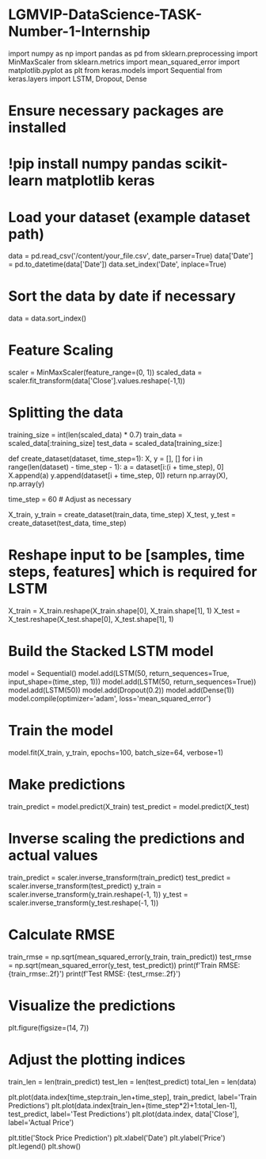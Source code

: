 # LGMVIP-DataScience-TASK-Number-1-Internship
import numpy as np
import pandas as pd
from sklearn.preprocessing import MinMaxScaler
from sklearn.metrics import mean_squared_error
import matplotlib.pyplot as plt
from keras.models import Sequential
from keras.layers import LSTM, Dropout, Dense

# Ensure necessary packages are installed
# !pip install numpy pandas scikit-learn matplotlib keras

# Load your dataset (example dataset path)
data = pd.read_csv('/content/your_file.csv', date_parser=True)
data['Date'] = pd.to_datetime(data['Date'])
data.set_index('Date', inplace=True)

# Sort the data by date if necessary
data = data.sort_index()

# Feature Scaling
scaler = MinMaxScaler(feature_range=(0, 1))
scaled_data = scaler.fit_transform(data['Close'].values.reshape(-1,1))

# Splitting the data
training_size = int(len(scaled_data) * 0.7)
train_data = scaled_data[:training_size]
test_data = scaled_data[training_size:]

def create_dataset(dataset, time_step=1):
    X, y = [], []
    for i in range(len(dataset) - time_step - 1):
        a = dataset[i:(i + time_step), 0]
        X.append(a)
        y.append(dataset[i + time_step, 0])
    return np.array(X), np.array(y)

time_step = 60  # Adjust as necessary

X_train, y_train = create_dataset(train_data, time_step)
X_test, y_test = create_dataset(test_data, time_step)

# Reshape input to be [samples, time steps, features] which is required for LSTM
X_train = X_train.reshape(X_train.shape[0], X_train.shape[1], 1)
X_test = X_test.reshape(X_test.shape[0], X_test.shape[1], 1)

# Build the Stacked LSTM model
model = Sequential()
model.add(LSTM(50, return_sequences=True, input_shape=(time_step, 1)))
model.add(LSTM(50, return_sequences=True))
model.add(LSTM(50))
model.add(Dropout(0.2))
model.add(Dense(1))
model.compile(optimizer='adam', loss='mean_squared_error')

# Train the model
model.fit(X_train, y_train, epochs=100, batch_size=64, verbose=1)

# Make predictions
train_predict = model.predict(X_train)
test_predict = model.predict(X_test)

# Inverse scaling the predictions and actual values
train_predict = scaler.inverse_transform(train_predict)
test_predict = scaler.inverse_transform(test_predict)
y_train = scaler.inverse_transform(y_train.reshape(-1, 1))
y_test = scaler.inverse_transform(y_test.reshape(-1, 1))

# Calculate RMSE
train_rmse = np.sqrt(mean_squared_error(y_train, train_predict))
test_rmse = np.sqrt(mean_squared_error(y_test, test_predict))
print(f'Train RMSE: {train_rmse:.2f}')
print(f'Test RMSE: {test_rmse:.2f}')

# Visualize the predictions
plt.figure(figsize=(14, 7))

# Adjust the plotting indices
train_len = len(train_predict)
test_len = len(test_predict)
total_len = len(data)

plt.plot(data.index[time_step:train_len+time_step], train_predict, label='Train Predictions')
plt.plot(data.index[train_len+(time_step*2)+1:total_len-1], test_predict, label='Test Predictions')
plt.plot(data.index, data['Close'], label='Actual Price')

plt.title('Stock Price Prediction')
plt.xlabel('Date')
plt.ylabel('Price')
plt.legend()
plt.show()
